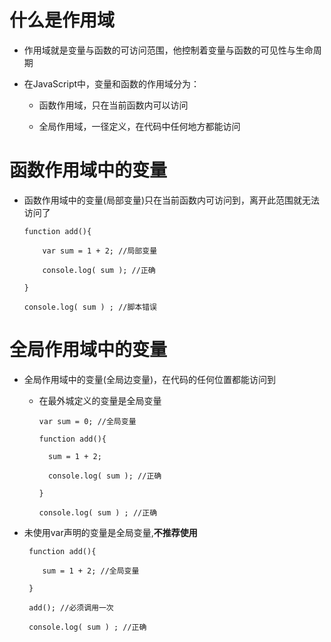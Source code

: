 # 什么是作用域

 - 作用域就是变量与函数的可访问范围，他控制着变量与函数的可见性与生命周期

 - 在JavaScript中，变量和函数的作用域分为：

   - 函数作用域，只在当前函数内可以访问

   - 全局作用域，一径定义，在代码中任何地方都能访问

# 函数作用域中的变量

 - 函数作用域中的变量(局部变量)只在当前函数内可访问到，离开此范围就无法访问了

       function add(){

           var sum = 1 + 2; //局部变量

           console.log( sum ); //正确

       }

       console.log( sum ) ; //脚本错误


# 全局作用域中的变量

 - 全局作用域中的变量(全局边变量)，在代码的任何位置都能访问到

   - 在最外城定义的变量是全局变量

         var sum = 0; //全局变量

         function add(){

           sum = 1 + 2;

           console.log( sum ); //正确

         }

         console.log( sum ) ; //正确

  - 未使用var声明的变量是全局变量,**不推荐使用**

         function add(){ 

            sum = 1 + 2; //全局变量

         }

         add(); //必须调用一次

         console.log( sum ) ; //正确
